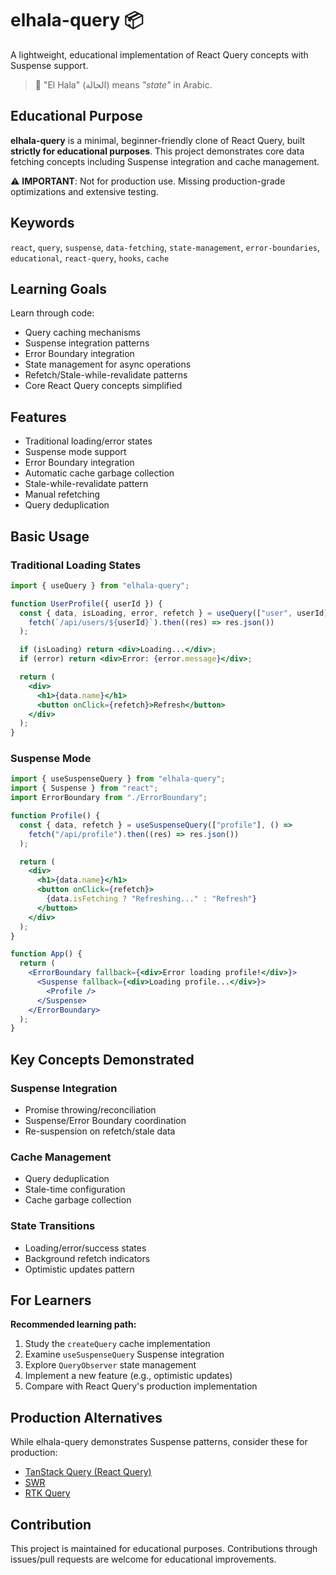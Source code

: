 # elhala-query 📦

A lightweight, educational implementation of React Query concepts with Suspense support.

> 🧠 "El Hala" (الحالة) means _"state"_ in Arabic.

## Educational Purpose

**elhala-query** is a minimal, beginner-friendly clone of React Query, built **strictly for educational purposes**. This project demonstrates core data fetching concepts including Suspense integration and cache management.

⚠️ **IMPORTANT**: Not for production use. Missing production-grade optimizations and extensive testing.

## Keywords

`react`, `query`, `suspense`, `data-fetching`, `state-management`, `error-boundaries`, `educational`, `react-query`, `hooks`, `cache`

## Learning Goals

Learn through code:

- Query caching mechanisms
- Suspense integration patterns
- Error Boundary integration
- State management for async operations
- Refetch/Stale-while-revalidate patterns
- Core React Query concepts simplified

## Features

- Traditional loading/error states
- Suspense mode support
- Error Boundary integration
- Automatic cache garbage collection
- Stale-while-revalidate pattern
- Manual refetching
- Query deduplication

## Basic Usage

### Traditional Loading States

```jsx
import { useQuery } from "elhala-query";

function UserProfile({ userId }) {
  const { data, isLoading, error, refetch } = useQuery(["user", userId], () =>
    fetch(`/api/users/${userId}`).then((res) => res.json())
  );

  if (isLoading) return <div>Loading...</div>;
  if (error) return <div>Error: {error.message}</div>;

  return (
    <div>
      <h1>{data.name}</h1>
      <button onClick={refetch}>Refresh</button>
    </div>
  );
}
```

### Suspense Mode

```jsx
import { useSuspenseQuery } from "elhala-query";
import { Suspense } from "react";
import ErrorBoundary from "./ErrorBoundary";

function Profile() {
  const { data, refetch } = useSuspenseQuery(["profile"], () =>
    fetch("/api/profile").then((res) => res.json())
  );

  return (
    <div>
      <h1>{data.name}</h1>
      <button onClick={refetch}>
        {data.isFetching ? "Refreshing..." : "Refresh"}
      </button>
    </div>
  );
}

function App() {
  return (
    <ErrorBoundary fallback={<div>Error loading profile!</div>}>
      <Suspense fallback={<div>Loading profile...</div>}>
        <Profile />
      </Suspense>
    </ErrorBoundary>
  );
}
```

## Key Concepts Demonstrated

### **Suspense Integration**

- Promise throwing/reconciliation
- Suspense/Error Boundary coordination
- Re-suspension on refetch/stale data

### **Cache Management**

- Query deduplication
- Stale-time configuration
- Cache garbage collection

### **State Transitions**

- Loading/error/success states
- Background refetch indicators
- Optimistic updates pattern

## For Learners

**Recommended learning path:**

1. Study the `createQuery` cache implementation
2. Examine `useSuspenseQuery` Suspense integration
3. Explore `QueryObserver` state management
4. Implement a new feature (e.g., optimistic updates)
5. Compare with React Query's production implementation

## Production Alternatives

While elhala-query demonstrates Suspense patterns, consider these for production:

- [TanStack Query (React Query)](https://tanstack.com/query/)
- [SWR](https://swr.vercel.app/)
- [RTK Query](https://redux-toolkit.js.org/rtk-query/overview)

## Contribution

This project is maintained for educational purposes. Contributions through issues/pull requests are welcome for educational improvements.
